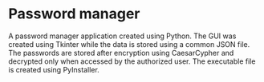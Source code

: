 # Password manager
A password manager application created using Python. The GUI was created using Tkinter while the data is stored using a common JSON file. The passwords are stored after encryption using CaesarCypher and decrypted only when accessed by the authorized user. The executable file is created using PyInstaller.
